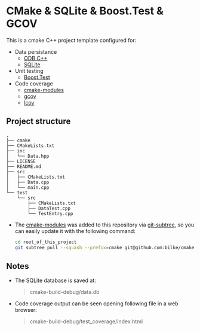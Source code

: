 # CMake & SQLite & Boost.Test & GCOV

This is a cmake C++ project template configured for:
- Data persistance
  - [ODB C++](https://www.codesynthesis.com/products/odb/)
  - [SQLite](https://www.sqlite.org/index.html)
- Unit testing
  - [Boost.Test](https://www.boost.org/doc/libs/1_66_0/libs/test/doc/html/index.html)
- Code coverage
  - [cmake-modules](https://github.com/bilke/cmake-modules)
  - [gcov](https://gcc.gnu.org/onlinedocs/gcc/Gcov.html)
  - [lcov](http://ltp.sourceforge.net/coverage/lcov.php)

## Project structure

```
.
├── cmake
├── CMakeLists.txt
├── inc
│   └── Data.hpp
├── LICENSE
├── README.md
├── src
│   ├── CMakeLists.txt
│   ├── Data.cpp
│   └── main.cpp
└── test
    └── src
        ├── CMakeLists.txt
        ├── DataTest.cpp
        └── TestEntry.cpp
```

- The [cmake-modules](https://github.com/bilke/cmake-modules) was added to this repository via [git-subtree](https://github.com/apenwarr/git-subtree), so you can easily update it with the following command:

  ```Bash
  cd root_of_this_project
  git subtree pull --squash --prefix=cmake git@github.com:bilke/cmake-modules.git master
  ```

## Notes

- The SQLite database is saved at:
  > cmake-build-debug/data.db

- Code coverage output can be seen opening following file in a web browser:
  > cmake-build-debug/test_coverage/index.html
